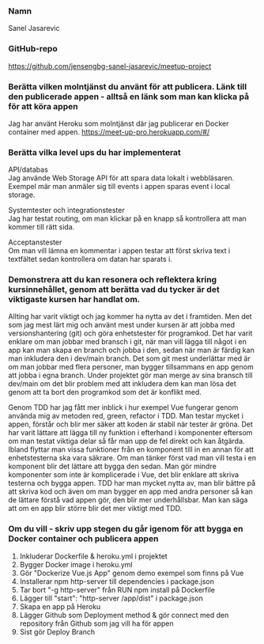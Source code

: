 
### Namn
Sanel Jasarevic

### GitHub-repo
https://github.com/jensengbg-sanel-jasarevic/meetup-project

### Berätta vilken molntjänst du använt för att publicera. Länk till den publicerade appen - alltså en länk som man kan klicka på för att köra appen
Jag har använt Heroku som molntjänst där jag publicerar en Docker container med appen.
https://meet-up-pro.herokuapp.com/#/

### Berätta vilka level ups du har implementerat
API/databas<br/> 
Jag använde Web Storage API för att spara data lokalt i webbläsaren. Exempel mär man anmäler sig till events i appen sparas event i local storage.

Systemtester och integrationstester<br/>
Jag har testat routing, om man klickar på en knapp så kontrollera att man kommer till rätt sida.

Acceptanstester<br/>
Om man vill lämna en kommentar i appen testar att först skriva text i textfältet sedan kontrollera om datan har sparats i.

### Demonstrera att du kan resonera och reflektera kring kursinnehållet, genom att berätta vad du tycker är det viktigaste kursen har handlat om.
Allting har varit viktigt och jag kommer ha nytta av det i framtiden. Men det som jag mest lärt mig och använt mest under kursen är att jobba med versionshantering (git) och göra enhetstester för programkod. Det har varit enklare om man jobbar med bransch i git, när man vill lägga till något i en app kan man skapa en branch och jobba i den, sedan när man är färdig kan man inkludera den i dev/main branch. Det som git mest underlättar med är om man jobbar med flera personer, man bygger tillsammans en app genom att jobba i egna branch. Under projektet gör man merge av sina bransch till dev/main om det blir problem med att inkludera dem kan man lösa det genom att ta bort den programkod som det är konflikt med.

Genom TDD har jag fått mer inblick i hur exempel Vue fungerar genom använda mig av metoden red, green, refactor i TDD. Man testar mycket i appen, förstår och blir mer säker att koden är stabil när tester är gröna. Det har varit lättare att lägga till ny funktion i efterhand i komponenter eftersom om man testat viktiga delar så får man upp de fel direkt och kan åtgärda. Ibland flyttar man vissa funktioner från en komponent till in en annan för att enhetstesterna ska vara säkrare.  Om man tänker först vad man vill testa i en komponent blir det lättare att bygga den sedan. Man gör mindre komponenter som inte är komplicerade i Vue, det blir enklare att skriva testerna och bygga appen.
TDD har man mycket nytta av, man blir bättre på att skriva kod och även om man bygger en app med andra personer så kan de lättare förstå vad appen gör, den blir mer underhållsbar. Man kan säga att om en app blir större blir det mer viktigt med TDD.

### Om du vill - skriv upp stegen du går igenom för att bygga en Docker container och publicera appen
1. Inkluderar Dockerfile & heroku.yml i projektet<br/>
2. Bygger Docker image i heroku.yml <br/>
3. Gör "Dockerize Vue.js App" genom demo exempel som finns på Vue<br/>
4. Installerar npm http-server till dependencies i package.json<br/>
5. Tar bort "-g http-server" från RUN npm install på Dockerfile<br/>
6. Lägger till "start": "http-server /app/dist" i package.json<br/>
7. Skapa en app på Heroku<br/>
8. Lägger Github som Deployment method & gör connect med den repository från Github som jag vill ha för appen<br/>
9. Sist gör Deploy Branch<br/>